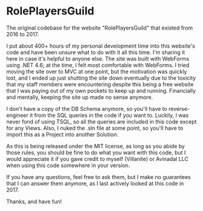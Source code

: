 # RolePlayersGuild
The original codebase for the website "RolePlayersGuild" that existed from 2016 to 2017.

I put about 400+ hours of my personal development time into this website's code and have been unsure what to do with it all this time. I'm sharing it here in case it's helpful to anyone else. The site was built with WebForms using .NET 4.6; at the time, I felt most comfortable with WebForms. I tried moving the site over to MVC at one point, but the motivation was quickly lost, and I ended up just shutting the site down eventually due to the toxicity that my staff members were encountering despite this being a free website that I was paying out of my own pockets to keep up and running. Financially and mentally, keeping the site up made no sense anymore.

I don't have a copy of the DB Schema anymore, so you'll have to reverse-engineer it from the SQL queries in the code if you want to. Luckily, I was never fond of using TSQL, so all the queries are included in this code except for any Views. Also, I nuked the .sln file at some point, so you'll have to import this as a Project into another Solution.

As this is being released under the MIT license, as long as you abide by those rules, you should be fine to do what you want with this code, but I would appreciate it if you gave credit to myself (Villanite) or Avinadal LLC when using this code somewhere in your version.

If you have any questions, feel free to ask them, but I make no guarantees that I can answer them anymore, as I last actively looked at this code in 2017.

Thanks, and have fun!
